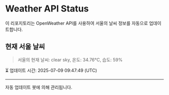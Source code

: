 
# Weather API Status

이 리포지토리는 OpenWeather API를 사용하여 서울의 날씨 정보를 자동으로 업데이트합니다.

## 현재 서울 날씨
> 서울의 현재 날씨: clear sky, 온도: 34.76°C, 습도: 59%

⏳ 업데이트 시간: 2025-07-09 09:47:49 (UTC)

---
자동 업데이트 봇에 의해 관리됩니다.

